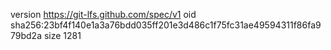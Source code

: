 version https://git-lfs.github.com/spec/v1
oid sha256:23bf4f140e1a3a76bdd035ff201e3d486c1f75fc31ae49594311f86fa979bd2a
size 1281
